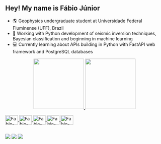 ## Hey! My name is Fábio Júnior

- 🌎 Geophysics undergraduate student at Universidade Federal Fluminense (UFF), Brazil
- 👻 Working with Python development of seismic inversion techniques, Bayesian classification and beginning in machine learning
- 💻 Currently learning about APIs building in Python with FastAPI web framework and PostgreSQL databases

<div align="center">
  <a href="https://github.com/fabiojdf">
  <img height="160em" src="https://github-readme-stats.vercel.app/api?username=fabiojdf&show_icons=true&theme=radical&include_all_commits=true&count_private=true"/>
  <img height="160em" src="https://github-readme-stats.vercel.app/api/top-langs/?username=fabiojdf&layout=compact&langs_count=7&theme=radical"/>
</div>
<div style="display: inline_block"><br>
  <img align="center" alt="Fabio-Python" height="30" width="40" img src="https://cdn.jsdelivr.net/gh/devicons/devicon/icons/python/python-original.svg">
  <img align="center" alt="Fabio-Numpy" height="30" width="40" img src="https://cdn.jsdelivr.net/gh/devicons/devicon/icons/numpy/numpy-original.svg">
  <img align="center" alt="Fabio-Qt" height="30" width="40" img src="https://cdn.jsdelivr.net/gh/devicons/devicon/icons/qt/qt-original.svg">
  <img align="center" alt="Fabio-pandas" height="30" width="40" img src="https://cdn.jsdelivr.net/gh/devicons/devicon/icons/pandas/pandas-original.svg">
  <img align="center" alt="Fabio-postgresql" height="30" width="40" img src="https://cdn.jsdelivr.net/gh/devicons/devicon/icons/postgresql/postgresql-original.svg">
</div>
  
##
  
<div> 
  <a href="https://instagram.com/fabiojunior021" target="_blank"><img src="https://img.shields.io/badge/-Instagram-%23E4405F?style=for-the-badge&logo=instagram&logoColor=white" target="_blank"></a>
  <a href = "mailto:fabiojdf@id.uff.br"><img src="https://img.shields.io/badge/-Gmail-%23333?style=for-the-badge&logo=gmail&logoColor=white" target="_blank"></a>
  <a href="https://www.linkedin.com/in/f%C3%A1bio-j%C3%BAnior-damasceno-fernandes-594954183/" target="_blank"><img src="https://img.shields.io/badge/-LinkedIn-%230077B5?style=for-the-badge&logo=linkedin&logoColor=white" target="_blank"></a> 
</div>
  
